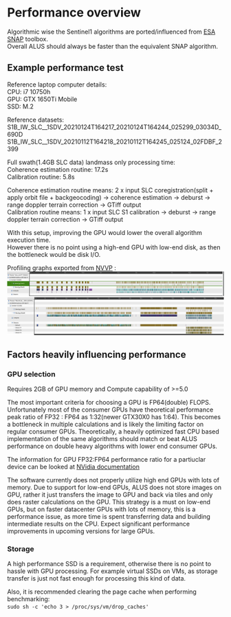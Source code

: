 # Performance overview

Algorithmic wise the Sentinel1 algorithms are ported/influenced from [ESA SNAP](https://step.esa.int/main/toolboxes/snap/) toolbox.  
Overall ALUS should always be faster than the equivalent SNAP algorithm.

## Example performance test

Reference laptop computer details:  
CPU: i7 10750h  
GPU: GTX 1650Ti Mobile  
SSD: M.2  

Reference datasets:  
S1B_IW_SLC__1SDV_20210124T164217_20210124T164244_025299_03034D_690D  
S1B_IW_SLC__1SDV_20210112T164218_20210112T164245_025124_02FDBF_2399  

Full swath(1.4GB SLC data) landmass only processing time:  
Coherence estimation routine: 17.2s  
Calibration routine: 5.8s  

Coherence estimation routine means: 2 x input SLC coregistration(split + apply orbit file + backgeocoding) -> coherence estimation -> deburst -> range doppler terrain correction -> GTiff output  
Calibration routine means: 1 x input SLC S1 calibration -> deburst -> range doppler terrain correction -> GTiff output  

With this setup, improving the GPU would lower the overall algorithm execution time.  
However there is no point using a high-end GPU with low-end disk, as then the bottleneck would be disk I/O.

Profiling graphs exported from [NVVP](https://developer.nvidia.com/nvidia-visual-profiler) :  
![calibration](docs/cal_nvvp.png)  
![coherence](docs/coh_nvvp.png)

## Factors heavily influencing performance

### GPU selection

Requires 2GB of GPU memory and Compute capability of >=5.0

The most important criteria for choosing a GPU is FP64(double) FLOPS. Unfortunately most of the consumer GPUs have theoretical performance peak ratio of FP32 : FP64 as 1:32(newer GTX30X0 has 1:64). This becomes a bottleneck in multiple calculations and is likely the limiting factor on regular consumer GPUs. Theoretically, a heavily optimized fast CPU based implementation of the same algorithms should match or beat ALUS performance on double heavy algorithms with lower end consumer GPUs.

The information for GPU FP32:FP64 performance ratio for a partiuclar device can be looked at [NVidia documentation](https://docs.nvidia.com/cuda/cuda-c-programming-guide/index.html#arithmetic-instructions)

The software currently does not properly utilize high end GPUs with lots of memory. Due to support for low-end GPUs, ALUS does not store images on GPU, rather it just transfers the image to GPU and back via tiles and only does raster calculations on the GPU. This strategy is a must on low-end GPUs, but on faster datacenter GPUs with lots of memory, this is a performance issue, as more time is spent transferring data and building intermediate results on the CPU. Expect significant performance improvements in upcoming versions for large GPUs. 

### Storage

A high performance SSD is a requirement, otherwise there is no point to hassle with GPU processing. For example virtual SSDs on VMs, as storage transfer is just not fast enough for processing this kind of data.

Also, it is recommended clearing the page cache when performing benchmarking:  
```sudo sh -c 'echo 3 > /proc/sys/vm/drop_caches'```



